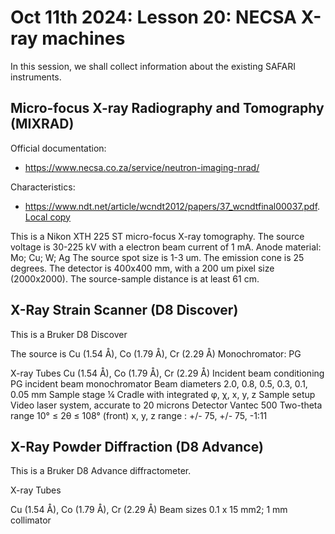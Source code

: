 # Oct 11th 2024: Lesson 20: NECSA X-ray machines

In this session, we shall collect information about the existing SAFARI instruments.

## Micro-focus X-ray Radiography and Tomography (MIXRAD)

Official documentation:
- <https://www.necsa.co.za/service/neutron-imaging-nrad/>

Characteristics:
- <https://www.ndt.net/article/wcndt2012/papers/37_wcndtfinal00037.pdf>. [Local copy](pics/37_wcndtfinal00037.pdf)

This is a Nikon XTH 225 ST micro-focus X-ray tomography.
The source voltage is 30-225 kV with a electron beam current of 1 mA.
Anode material: Mo; Cu; W; Ag
The source spot size is 1-3 um.
The emission cone is 25 degrees.
The detector is 400x400 mm, with a 200 um pixel size (2000x2000).
The source-sample distance is at least 61 cm.

## X-Ray Strain Scanner (D8 Discover) 

This is a Bruker D8 Discover

The source is Cu (1.54 Å), Co (1.79 Å), Cr (2.29 Å)
Monochromator: PG

X-ray Tubes	Cu (1.54 Å), Co (1.79 Å), Cr (2.29 Å)
Incident beam conditioning	PG incident beam monochromator
Beam diameters	2.0, 0.8, 0.5, 0.3, 0.1, 0.05 mm
Sample stage	¼ Cradle with integrated φ, χ, x, y, z
Sample setup	Video laser system, accurate to 20 microns
Detector	Vantec 500
Two-theta range	10° ≤ 2θ ≤ 108° (front)
x, y, z range	: +/- 75, +/- 75, -1:11

## X-Ray Powder Diffraction (D8 Advance)

This is a Bruker D8 Advance diffractometer.

X-ray Tubes
	

Cu (1.54 Å), Co (1.79 Å), Cr (2.29 Å)
Beam sizes 0.1 x 15 mm2; 1 mm collimator

